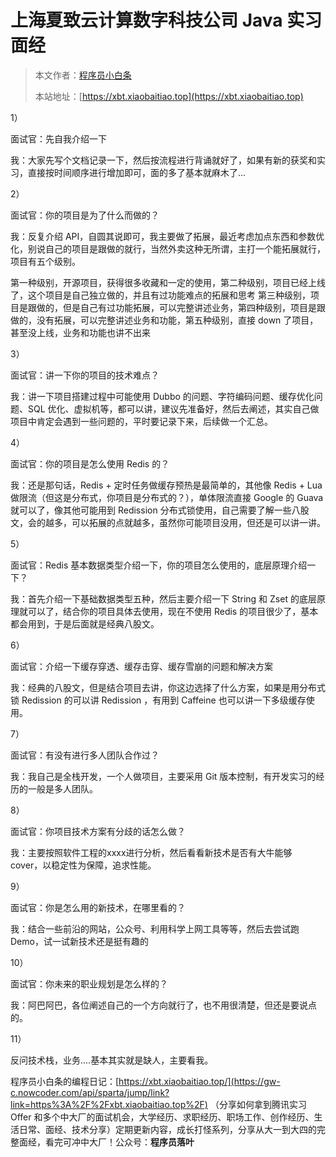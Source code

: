 # 上海夏致云计算数字科技公司 Java 实习面经

> 本文作者：[程序员小白条](https://github.com/luoye6)
>
> 本站地址：[https://xbt.xiaobaitiao.top](https://xbt.xiaobaitiao.top)

1）

面试官：先自我介绍一下

我：大家先写个文档记录一下，然后按流程进行背诵就好了，如果有新的获奖和实习，直接按时间顺序进行增加即可，面的多了基本就麻木了...

2）

面试官：你的项目是为了什么而做的？

我：反复介绍 API，自圆其说即可，我主要做了拓展，最近考虑加点东西和参数优化，别说自己的项目是跟做的就行，当然外卖这种无所谓，主打一个能拓展就行，项目有五个级别。

第一种级别，开源项目，获得很多收藏和一定的使用，第二种级别，项目已经上线了，这个项目是自己独立做的，并且有过功能难点的拓展和思考 第三种级别，项目是跟做的，但是自己有过功能拓展，可以完整讲述业务，第四种级别，项目是跟做的，没有拓展，可以完整讲述业务和功能，第五种级别，直接 down 了项目，甚至没上线，业务和功能也讲不出来

3）

面试官：讲一下你的项目的技术难点？

我：讲一下项目搭建过程中可能使用 Dubbo 的问题、字符编码问题、缓存优化问题、SQL 优化、虚拟机等，都可以讲，建议先准备好，然后去阐述，其实自己做项目中肯定会遇到一些问题的，平时要记录下来，后续做一个汇总。

4）

面试官：你的项目是怎么使用 Redis 的？

我：还是那句话，Redis + 定时任务做缓存预热是最简单的，其他像 Redis + Lua 做限流（但这是分布式，你项目是分布式的？），单体限流直接 Google 的 Guava 就可以了，像其他可能用到 Redission 分布式锁使用，自己需要了解一些八股文，会的越多，可以拓展的点就越多，虽然你可能项目没用，但还是可以讲一讲。

5）

面试官：Redis 基本数据类型介绍一下，你的项目怎么使用的，底层原理介绍一下？

我：首先介绍一下基础数据类型五种，然后主要介绍一下 String 和 Zset 的底层原理就可以了，结合你的项目具体去使用，现在不使用 Redis 的项目很少了，基本都会用到，于是后面就是经典八股文。

6）

面试官：介绍一下缓存穿透、缓存击穿、缓存雪崩的问题和解决方案

我：经典的八股文，但是结合项目去讲，你这边选择了什么方案，如果是用分布式锁 Redission 的可以讲 Redission ，有用到 Caffeine 也可以讲一下多级缓存使用。

7）

面试官：有没有进行多人团队合作过？

我：我自己是全栈开发，一个人做项目，主要采用 Git 版本控制，有开发实习的经历的一般是多人团队。

8）

面试官：你项目技术方案有分歧的话怎么做？

我：主要按照软件工程的xxxx进行分析，然后看看新技术是否有大牛能够 cover，以稳定性为保障，追求性能。

9）

面试官：你是怎么用的新技术，在哪里看的？

我：结合一些前沿的网站，公众号、利用科学上网工具等等，然后去尝试跑 Demo，试一试新技术还是挺有趣的

10）

面试官：你未来的职业规划是怎么样的？

我：阿巴阿巴，各位阐述自己的一个方向就行了，也不用很清楚，但还是要说点的。

11）

反问技术栈，业务....基本其实就是缺人，主要看我。



程序员小白条的编程日记：[https://xbt.xiaobaitiao.top/](https://gw-c.nowcoder.com/api/sparta/jump/link?link=https%3A%2F%2Fxbt.xiaobaitiao.top%2F) （分享如何拿到腾讯实习 Offer 和多个中大厂的面试机会，大学经历、求职经历、职场工作、创作经历、生活日常、面经、技术分享）定期更新内容，成长打怪系列，分享从大一到大四的完整面经，看完可冲中大厂！公众号：**程序员落叶**
